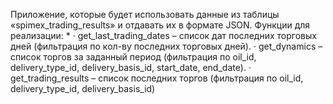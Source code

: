 Приложение, которые будет использовать данные из таблицы «spimex_trading_results»
и отдавать их в формате JSON.
Функции для реализации: *
· get_last_trading_dates – список дат последних торговых дней (фильтрация по кол-ву последних торговых дней).
· get_dynamics – список торгов за заданный период (фильтрация по oil_id, delivery_type_id, delivery_basis_id,
start_date, end_date).
· get_trading_results – список последних торгов (фильтрация по oil_id, delivery_type_id, delivery_basis_id)